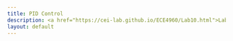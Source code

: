 ```yaml
---
title: PID Control
description: <a href="https://cei-lab.github.io/ECE4960/Lab10.html">Lab 10</a>
layout: default
---
```

